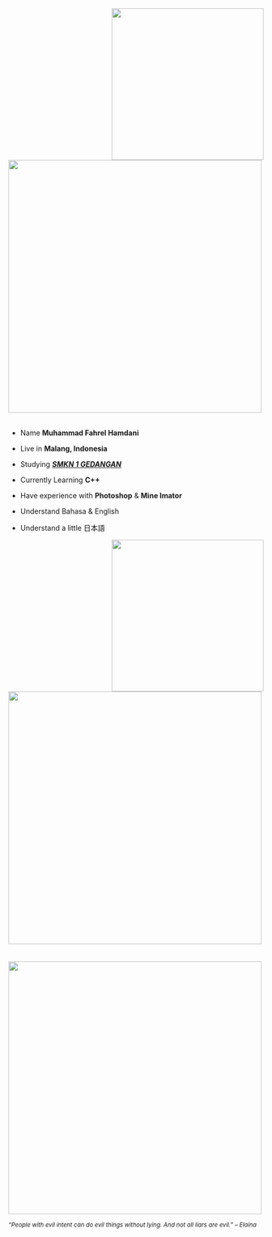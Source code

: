 <div>
<img src="./img/Profile-elaina.png" width="300" align="right" />
<br/>
<img src="./img/AboutMe-elaina.png" width="500" />
<br/>
<br/>
  
- Name **Muhammad Fahrel Hamdani**

- Live in **Malang, Indonesia**

- Studying [***SMKN 1 GEDANGAN***](http://smkn1gedangan-malang.sch.id/)

- Currently Learning **C++**

- Have experience with **Photoshop** & **Mine Imator**

- Understand Bahasa & English

- Understand a little 日本語
<img src="./img/Waifu-elainaa.png" width="300" align="right" />
<br/>
<img src="./img/Repo-elaina.png" width="500" />
<br/>
<br/>
  
<br/>
<img src="./img/banner-elainaa.png" width="500" /><br/>
  
<sub> *“People with evil intent can do evil things without lying. And not all liars are evil.” – Elaina* </sub>
<!--
<img src="https://metrics.lecoq.io/Eilaluth?template=classic&base.header=0&base.activity=0&base.community=0&base.repositories=0&base.metadata=0&repositories=1&repositories=100&repositories.batch=100&repositories.forks=false&repositories.affiliations=owner&repositories.featured=Eilaluth%2FAyano%2CEilaluth%2FKyoko%2CEilaluth%2FKanna%2CEilaluth%2FHotaru%2CEilaluth%2FMocha&config.timezone=Asia%2FJakart"  />
-->
</div>
